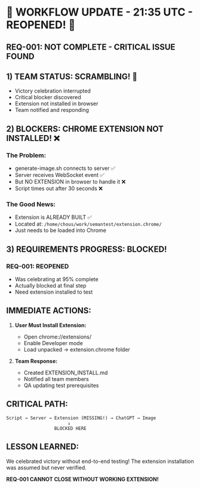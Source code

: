 # 🔄 WORKFLOW UPDATE - 21:35 UTC - REOPENED! 🚨

## REQ-001: NOT COMPLETE - CRITICAL ISSUE FOUND

## 1) TEAM STATUS: SCRAMBLING! 🚨
- Victory celebration interrupted
- Critical blocker discovered
- Extension not installed in browser
- Team notified and responding

## 2) BLOCKERS: CHROME EXTENSION NOT INSTALLED! ❌

### The Problem:
- generate-image.sh connects to server ✅
- Server receives WebSocket event ✅
- But NO EXTENSION in browser to handle it ❌
- Script times out after 30 seconds ❌

### The Good News:
- Extension is ALREADY BUILT ✅
- Located at: `/home/chous/work/semantest/extension.chrome/`
- Just needs to be loaded into Chrome

## 3) REQUIREMENTS PROGRESS: BLOCKED!

### REQ-001: REOPENED
- Was celebrating at 95% complete
- Actually blocked at final step
- Need extension installed to test

## IMMEDIATE ACTIONS:

1. **User Must Install Extension:**
   - Open chrome://extensions/
   - Enable Developer mode
   - Load unpacked → extension.chrome folder

2. **Team Response:**
   - Created EXTENSION_INSTALL.md
   - Notified all team members
   - QA updating test prerequisites

## CRITICAL PATH:
```
Script → Server → Extension (MISSING!) → ChatGPT → Image
                       ↓
                  BLOCKED HERE
```

## LESSON LEARNED:
We celebrated victory without end-to-end testing! The extension installation was assumed but never verified.

**REQ-001 CANNOT CLOSE WITHOUT WORKING EXTENSION!**